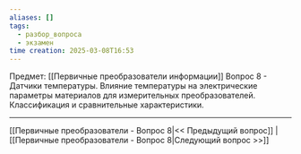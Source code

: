 ```yaml
---
aliases: []
tags:
  - разбор_вопроса
  - экзамен
time creation: 2025-03-08T16:53
---
```

Предмет: [[Первичные преобразователи информации]]
Вопрос 8 - Датчики температуры. Влияние температуры на электрические параметры материалов для измерительных преобразователей. Классификация и сравнительные характеристики.



---
[[Первичные преобразователи - Вопрос 8|<< Предыдущий вопрос]] | [[Первичные преобразователи - Вопрос 8|Следующий вопрос >>]]
